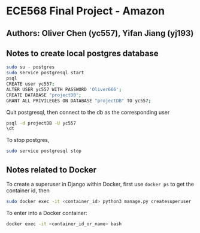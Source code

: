 # ECE568 Final Project - Amazon

## Authors: Oliver Chen (yc557), Yifan Jiang (yj193) 

## Notes to create local postgres database
```bash
sudo su - postgres
sudo service postgresql start
psql
CREATE user yc557;
ALTER USER yc557 WITH PASSWORD 'Oliver666';
CREATE DATABASE "projectDB";
GRANT ALL PRIVILEGES ON DATABASE "projectDB" TO yc557;
```
Quit postgresql, then connect to the db as the corresponding user
```bash
psql -d projectDB -U yc557
\dt
```
To stop postgres,
```bash
sudo service postgresql stop
```

## Notes related to Docker
To create a superuser in Django within Docker, first use `docker ps` to
get the container id, then
```bash
sudo docker exec -it <container_id> python3 manage.py createsuperuser
```
To enter into a Docker container:
```bash
docker exec -it <container_id_or_name> bash
```
